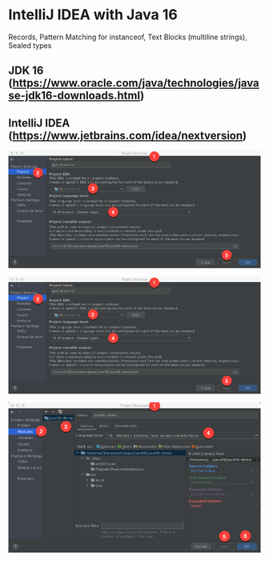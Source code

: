 # IntelliJ IDEA with Java 16 
Records, Pattern Matching for instanceof, Text Blocks (multiline strings), Sealed types

JDK 16 (https://www.oracle.com/java/technologies/javase-jdk16-downloads.html)
------------------------------------------------------------------------------

IntelliJ IDEA (https://www.jetbrains.com/idea/nextversion) 
------------------------------------------------------------------------------

![IntelliJ IDEA + JDK 16](java16-demo/src/main/resources/images/IntelliJ-IDEA-photo1.png)

![IntelliJ IDEA + JDK 16](java16-demo/src/main/resources/images/IntelliJ-IDEA-photo1.png)

![IntelliJ IDEA + JDK 16](java16-demo/src/main/resources/images/IntelliJ-IDEA-photo3.png)
